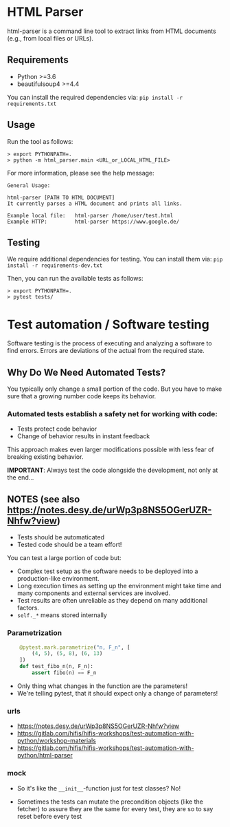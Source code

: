 # HTML Parser

html-parser is a command line tool to extract links from HTML documents (e.g., from local files or URLs).

## Requirements

- Python >=3.6
- beautifulsoup4 >=4.4

You can install the required dependencies via: `pip install -r requirements.txt`

## Usage

Run the tool as follows:

```
> export PYTHONPATH=.
> python -m html_parser.main <URL_or_LOCAL_HTML_FILE>
```

For more information, please see the help message:

```
General Usage:

html-parser [PATH TO HTML DOCUMENT]
It currently parses a HTML document and prints all links.

Example local file:   html-parser /home/user/test.html
Example HTTP:         html-parser https://www.google.de/
```

## Testing

We require additional dependencies for testing.
You can install them via: `pip install -r requirements-dev.txt`

Then, you can run the available tests as follows:

```
> export PYTHONPATH=.
> pytest tests/
```

# Test automation / Software testing

Software testing is the process of executing and analyzing a software to find errors.
Errors are deviations of the actual from the required state.

## Why Do We Need Automated Tests?

You typically only change a small portion of the code. But you have to make sure that a
growing number code keeps its behavior.

### Automated tests establish a safety net for working with code:

+ Tests protect code behavior
+ Change of behavior results in instant feedback

This approach makes even larger modifications possible with less fear of breaking existing behavior.

**IMPORTANT**: Always test the code alongside the development, not only at the end...

## NOTES (see also https://notes.desy.de/urWp3p8NS5OGerUZR-Nhfw?view)

+ Tests should be automaticated
+ Tested code should be a team effort!

You can test a large portion of code but:

+ Complex test setup as the software needs to be deployed into a production-like environment.
+ Long execution times as setting up the environment might take time and many components and external services are involved.
+ Test results are often unreliable as they depend on many additional factors.
+ `self._*` means stored internally

### Parametrization

```python
    @pytest.mark.parametrize("n, F_n", [
        (4, 5), (5, 8), (6, 13)
    ])
    def test_fibo_n(n, F_n):
        assert fibo(n) == F_n
```

+ Only thing what changes in the function are the parameters!
+ We're telling pytest, that it should expect only a change of parameters!

### urls

- https://notes.desy.de/urWp3p8NS5OGerUZR-Nhfw?view
- https://gitlab.com/hifis/hifis-workshops/test-automation-with-python/workshop-materials
- https://gitlab.com/hifis/hifis-workshops/test-automation-with-python/html-parser

### mock

+ So it's like the `__init__`-function just for test classes?
  No!

+ Sometimes the tests can mutate the precondition objects (like the fetcher)
  to assure they are the same for every test, they are so to say reset before every test